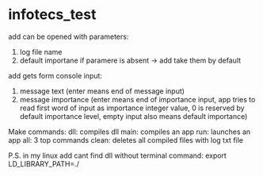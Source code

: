 # infotecs_test

add can be opened with parameters:
1. log file name
2. default importane
if paramere is absent -> add take them by default

add gets form console input:
1. message text       (enter means end of message input)
2. message importance (enter means end of importance input,
                      app tries to read first word of input as importance integer value,
                      0 is reserved by default importance level,
                      empty input also means default importance) 

Make commands:
dll: compiles dll 
main: compiles an app
run: launches an app
all: 3 top commands
clean: deletes all compiled files with log txt file 

P.S. in my linux add cant find dll without terminal command:
export LD_LIBRARY_PATH=./
